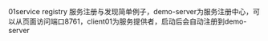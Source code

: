 01service registry
服务注册与发现简单例子，demo-server为服务注册中心，可以从页面访问端口8761，client01为服务提供者，启动后会自动注册到demo-server
